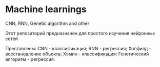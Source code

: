 # Machine learnings
CNN, RNN, Genetic algorithm and other


Этот репозиторий предназначен для простого изучения нейронных сетей

Преставлены:
CNN - классификация;
RNN - регрессия;
Хопфилд - восстановление объекта;
Хэмин - классификация;
Генетический алгоритм - регрессия.
